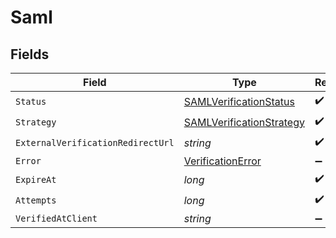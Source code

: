 # Saml


## Fields

| Field                                                                           | Type                                                                            | Required                                                                        | Description                                                                     | Example                                                                         |
| ------------------------------------------------------------------------------- | ------------------------------------------------------------------------------- | ------------------------------------------------------------------------------- | ------------------------------------------------------------------------------- | ------------------------------------------------------------------------------- |
| `Status`                                                                        | [SAMLVerificationStatus](../../Models/Components/SAMLVerificationStatus.md)     | :heavy_check_mark:                                                              | N/A                                                                             | verified                                                                        |
| `Strategy`                                                                      | [SAMLVerificationStrategy](../../Models/Components/SAMLVerificationStrategy.md) | :heavy_check_mark:                                                              | N/A                                                                             | saml                                                                            |
| `ExternalVerificationRedirectUrl`                                               | *string*                                                                        | :heavy_check_mark:                                                              | N/A                                                                             | https://example.com/saml_callback                                               |
| `Error`                                                                         | [VerificationError](../../Models/Components/VerificationError.md)               | :heavy_minus_sign:                                                              | N/A                                                                             | <nil>                                                                           |
| `ExpireAt`                                                                      | *long*                                                                          | :heavy_check_mark:                                                              | N/A                                                                             | 1622852400                                                                      |
| `Attempts`                                                                      | *long*                                                                          | :heavy_check_mark:                                                              | N/A                                                                             | <nil>                                                                           |
| `VerifiedAtClient`                                                              | *string*                                                                        | :heavy_minus_sign:                                                              | N/A                                                                             |                                                                                 |